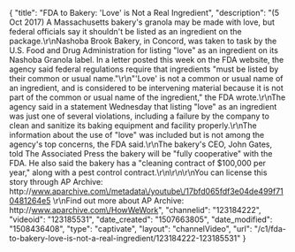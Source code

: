 {
    "title": "FDA to Bakery: 'Love' is Not a Real Ingredient",
    "description": "(5 Oct 2017) A Massachusetts bakery's granola may be made with love, but federal officials say it shouldn't be listed as an ingredient on the package.\r\nNashoba Brook Bakery, in Concord, was taken to task by the U.S. Food and Drug Administration for listing \"love\" as an ingredient on its Nashoba Granola label. In a letter posted this week on the FDA website, the agency said federal regulations require that ingredients \"must be listed by their common or usual name.\"\r\n\"'Love' is not a common or usual name of an ingredient, and is considered to be intervening material because it is not part of the common or usual name of the ingredient,\" the FDA wrote.\r\nThe agency said in a statement Wednesday that listing \"love\" as an ingredient was just one of several violations, including a failure by the company to clean and sanitize its baking equipment and facility properly.\r\nThe information about the use of \"love\" was included but is not among the agency's top concerns, the FDA said.\r\nThe bakery's CEO, John Gates, told The Associated Press the bakery will be \"fully cooperative\" with the FDA. He also said the bakery has a \"cleaning contract of $100,000 per year,\" along with a pest control contract.\r\n\r\n\r\nYou can license this story through AP Archive: http:\/\/www.aparchive.com\/metadata\/youtube\/17bfd065fdf3e04de499f710481264e5 \r\nFind out more about AP Archive: http:\/\/www.aparchive.com\/HowWeWork",
    "channelid": "123184222",
    "videoid": "123185531",
    "date_created": "1507663805",
    "date_modified": "1508436408",
    "type": "captivate",
    "layout": "channelVideo",
    "url": "\/c1\/fda-to-bakery-love-is-not-a-real-ingredient\/123184222-123185531"
}